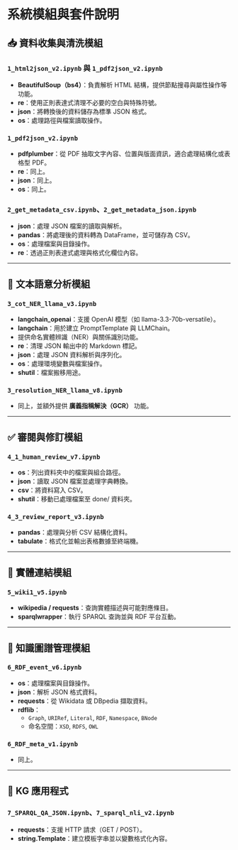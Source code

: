 # 系統模組與套件說明


## 📥 資料收集與清洗模組

### `1_html2json_v2.ipynb` 與 `1_pdf2json_v2.ipynb`

- **BeautifulSoup（bs4）**：負責解析 HTML 結構，提供節點搜尋與屬性操作等功能。
- **re**：使用正則表達式清理不必要的空白與特殊符號。
- **json**：將轉換後的資料儲存為標準 JSON 格式。
- **os**：處理路徑與檔案讀取操作。

### `1_pdf2json_v2.ipynb`

- **pdfplumber**：從 PDF 抽取文字內容、位置與版面資訊，適合處理結構化或表格型 PDF。
- **re**：同上。
- **json**：同上。
- **os**：同上。

### `2_get_metadata_csv.ipynb`、`2_get_metadata_json.ipynb`

- **json**：處理 JSON 檔案的讀取與解析。
- **pandas**：將處理後的資料轉為 DataFrame，並可儲存為 CSV。
- **os**：處理檔案與目錄操作。
- **re**：透過正則表達式處理與格式化欄位內容。

---

## 🧠 文本語意分析模組

### `3_cot_NER_llama_v3.ipynb`

- **langchain_openai**：支援 OpenAI 模型（如 llama-3.3-70b-versatile）。
- **langchain**：用於建立 PromptTemplate 與 LLMChain。
- 提供命名實體辨識（NER）與關係識別功能。
- **re**：清理 JSON 輸出中的 Markdown 標記。
- **json**：處理 JSON 資料解析與序列化。
- **os**：處理環境變數與檔案操作。
- **shutil**：檔案搬移用途。

### `3_resolution_NER_llama_v8.ipynb`

- 同上，並額外提供 **廣義指稱解決（GCR）** 功能。

---

## ✅ 審閱與修訂模組

### `4_1_human_review_v7.ipynb`

- **os**：列出資料夾中的檔案與組合路徑。
- **json**：讀取 JSON 檔案並處理字典轉換。
- **csv**：將資料寫入 CSV。
- **shutil**：移動已處理檔案至 done/ 資料夾。

### `4_3_review_report_v3.ipynb`

- **pandas**：處理與分析 CSV 結構化資料。
- **tabulate**：格式化並輸出表格數據至終端機。

---

## 🔗 實體連結模組

### `5_wiki1_v5.ipynb`

- **wikipedia / requests**：查詢實體描述與可能對應條目。
- **sparqlwrapper**：執行 SPARQL 查詢並與 RDF 平台互動。

---

## 📄 知識圖譜管理模組

### `6_RDF_event_v6.ipynb`

- **os**：處理檔案與目錄操作。
- **json**：解析 JSON 格式資料。
- **requests**：從 Wikidata 或 DBpedia 擷取資料。
- **rdflib**：
  - `Graph`, `URIRef`, `Literal`, `RDF`, `Namespace`, `BNode`
  - 命名空間：`XSD`, `RDFS`, `OWL`

### `6_RDF_meta_v1.ipynb`

- 同上。

---

## 💬 KG 應用程式

### `7_SPARQL_QA_JSON.ipynb`、`7_sparql_nli_v2.ipynb`

- **requests**：支援 HTTP 請求（GET / POST）。
- **string.Template**：建立模板字串並以變數格式化內容。
